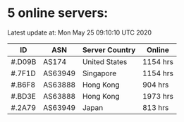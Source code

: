 # 5 online servers:

Latest update at: Mon May 25 09:10:10 UTC 2020

| ID | ASN | Server Country | Online |
| -- | --- | -------------- | ------ |
| #.D09B | AS174 | United States | 1154 hrs |
| #.7F1D | AS63949 | Singapore | 1154 hrs |
| #.B6F8 | AS63888 | Hong Kong | 904 hrs |
| #.BD3E | AS63888 | Hong Kong | 1973 hrs |
| #.2A79 | AS63949 | Japan | 813 hrs |

